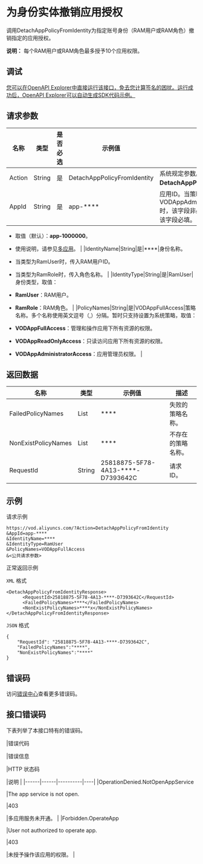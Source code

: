 # 为身份实体撤销应用授权

调用DetachAppPolicyFromIdentity为指定账号身份（RAM用户或RAM角色）撤销指定的应用授权。

**说明：** 每个RAM用户或RAM角色最多授予10个应用权限。

## 调试

[您可以在OpenAPI Explorer中直接运行该接口，免去您计算签名的困扰。运行成功后，OpenAPI Explorer可以自动生成SDK代码示例。](https://api.aliyun.com/#product=vod&api=DetachAppPolicyFromIdentity&type=RPC&version=2017-03-21)

## 请求参数

|名称|类型|是否必选|示例值|描述|
|--|--|----|---|--|
|Action|String|是|DetachAppPolicyFromIdentity|系统规定参数。取值：**DetachAppPolicyFromIdentity**。 |
|AppId|String|是|app-\*\*\*\*|应用ID。当策略名称为VODAppAdministratorAccess时，该字段非必选。其他策略时，该字段必填。

 -   取值（默认）：**app-1000000**。
-   使用说明，请参见[多应用](~~113600~~)。 |
|IdentityName|String|是|\*\*\*\*|身份名称。

 -   当类型为RamUser时，传入RAM用户ID。
-   当类型为RamRole时，传入角色名称。 |
|IdentityType|String|是|RamUser|身份类型，取值：

 -   **RamUser**：RAM用户。
-   **RamRole**：RAM角色。 |
|PolicyNames|String|是|VODAppFullAccess|策略名称。多个名称使用英文逗号（,）分隔。暂时只支持设置为系统策略，取值：

 -   **VODAppFullAccess**：管理和操作应用下所有资源的权限。
-   **VODAppReadOnlyAccess**：只读访问应用下所有资源的权限。
-   **VODAppAdministratorAccess**：应用管理员权限。 |

## 返回数据

|名称|类型|示例值|描述|
|--|--|---|--|
|FailedPolicyNames|List|\*\*\*\*|失败的策略名称。 |
|NonExistPolicyNames|List|\*\*\*\*|不存在的策略名称。 |
|RequestId|String|25818875-5F78-4A13-\*\*\*\*-D7393642C|请求ID。 |

## 示例

请求示例

```
https://vod.aliyuncs.com/?Action=DetachAppPolicyFromIdentity
&AppId=app-****
&IdentityName=****
&IdentityType=RamUser
&PolicyNames=VODAppFullAccess
&<公共请求参数>
```

正常返回示例

`XML` 格式

```
<DetachAppPolicyFromIdentityResponse>
	  <RequestId>25818875-5F78-4A13-****-D7393642C</RequestId>
	  <FailedPolicyNames>****</FailedPolicyNames>
	  <NonExistPolicyNames>****x</NonExistPolicyNames>
</DetachAppPolicyFromIdentityResponse>
```

`JSON` 格式

```
{
    "RequestId": "25818875-5F78-4A13-****-D7393642C",
    "FailedPolicyNames":"****",
    "NonExistPolicyNames":"****"
}
```

## 错误码

访问[错误中心](https://error-center.aliyun.com/status/product/vod)查看更多错误码。

## 接口错误码

下表列举了本接口特有的错误码。

|错误代码

|错误信息

|HTTP 状态码

|说明 |
|------|------|----------|----|
|OperationDenied.NotOpenAppService

|The app service is not open.

|403

|多应用服务未开通。 |
|Forbidden.OperateApp

|User not authorized to operate app.

|403

|未授予操作该应用的权限。 |

